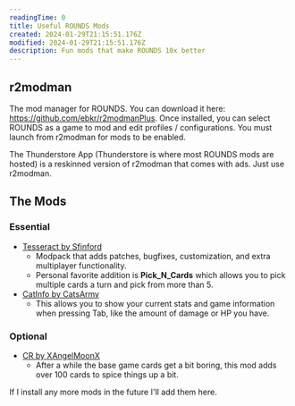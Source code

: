 ```yaml
---
readingTime: 0
title: Useful ROUNDS Mods
created: 2024-01-29T21:15:51.176Z
modified: 2024-01-29T21:15:51.176Z
description: Fun mods that make ROUNDS 10x better
---
```

## r2modman
The mod manager for ROUNDS. You can download it here: <https://github.com/ebkr/r2modmanPlus>.
Once installed, you can select ROUNDS as a game to mod and edit profiles / configurations.
You must launch from r2modman for mods to be enabled.

The Thunderstore App (Thunderstore is where most ROUNDS mods are hosted) is a reskinned version of r2modman that comes with ads. Just use r2modman.

## The Mods
### Essential
- [Tesseract by Sfinford](https://rounds.thunderstore.io/package/Sfinford/Tesseract/)
  - Modpack that adds patches, bugfixes, customization, and extra multiplayer functionality.
  - Personal favorite addition is **Pick\_N\_Cards** which allows you to pick multiple cards a turn and pick from more than 5.
- [CatInfo by CatsArmy](https://rounds.thunderstore.io/package/CatsArmy/CatInfo/)
  - This allows you to show your current stats and game information when pressing Tab, like the amount of damage or HP you have.

### Optional
- [CR by XAngelMoonX](https://rounds.thunderstore.io/package/XAngelMoonX/CR/)
  - After a while the base game cards get a bit boring, this mod adds over 100 cards to spice things up a bit.

If I install any more mods in the future I'll add them here.

